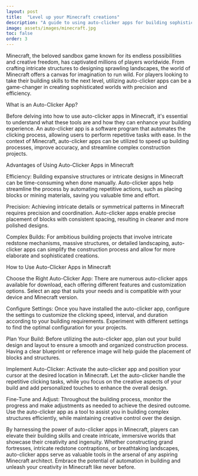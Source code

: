 ```yaml
---
layout: post
title:  "Level up your Minecraft creations"
description: "A guide to using auto-clicker apps for building sophisticated worlds"
image: assets/images/minecraft.jpg
toc: false
order: 3
---
```

Minecraft, the beloved sandbox game known for its endless possibilities and creative freedom, has captivated millions of players worldwide. From crafting intricate structures to designing sprawling landscapes, the world of Minecraft offers a canvas for imagination to run wild. For players looking to take their building skills to the next level, utilizing auto-clicker apps can be a game-changer in creating sophisticated worlds with precision and efficiency.

What is an Auto-Clicker App?

Before delving into how to use auto-clicker apps in Minecraft, it's essential to understand what these tools are and how they can enhance your building experience. An auto-clicker app is a software program that automates the clicking process, allowing users to perform repetitive tasks with ease. In the context of Minecraft, auto-clicker apps can be utilized to speed up building processes, improve accuracy, and streamline complex construction projects.

Advantages of Using Auto-Clicker Apps in Minecraft

Efficiency: Building expansive structures or intricate designs in Minecraft can be time-consuming when done manually. Auto-clicker apps help streamline the process by automating repetitive actions, such as placing blocks or mining materials, saving you valuable time and effort.

Precision: Achieving intricate details or symmetrical patterns in Minecraft requires precision and coordination. Auto-clicker apps enable precise placement of blocks with consistent spacing, resulting in cleaner and more polished designs.

Complex Builds: For ambitious building projects that involve intricate redstone mechanisms, massive structures, or detailed landscaping, auto-clicker apps can simplify the construction process and allow for more elaborate and sophisticated creations.

How to Use Auto-Clicker Apps in Minecraft

Choose the Right Auto-Clicker App: There are numerous auto-clicker apps available for download, each offering different features and customization options. Select an app that suits your needs and is compatible with your device and Minecraft version.

Configure Settings: Once you have installed the auto-clicker app, configure the settings to customize the clicking speed, interval, and duration according to your building requirements. Experiment with different settings to find the optimal configuration for your projects.

Plan Your Build: Before utilizing the auto-clicker app, plan out your build design and layout to ensure a smooth and organized construction process. Having a clear blueprint or reference image will help guide the placement of blocks and structures.

Implement Auto-Clicker: Activate the auto-clicker app and position your cursor at the desired location in Minecraft. Let the auto-clicker handle the repetitive clicking tasks, while you focus on the creative aspects of your build and add personalized touches to enhance the overall design.

Fine-Tune and Adjust: Throughout the building process, monitor the progress and make adjustments as needed to achieve the desired outcome. Use the auto-clicker app as a tool to assist you in building complex structures efficiently, while maintaining creative control over the design.

By harnessing the power of auto-clicker apps in Minecraft, players can elevate their building skills and create intricate, immersive worlds that showcase their creativity and ingenuity. Whether constructing grand fortresses, intricate redstone contraptions, or breathtaking landscapes, auto-clicker apps serve as valuable tools in the arsenal of any aspiring Minecraft architect. Embrace the potential of automation in building and unleash your creativity in Minecraft like never before.
